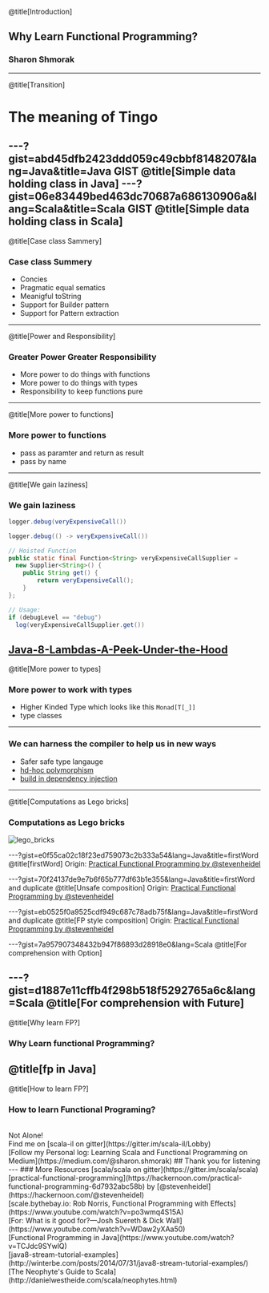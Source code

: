 @title[Introduction]
## Why Learn Functional Programming?

### Sharon Shmorak
---
@title[Transition]
# The meaning of Tingo
---?gist=abd45dfb2423ddd059c49cbbf8148207&lang=Java&title=Java GIST
@title[Simple data holding class in Java]
---?gist=06e83449bed463dc70687a686130906a&lang=Scala&title=Scala GIST
@title[Simple data holding class in Scala]
---
@title[Case class Sammery]
### Case class Summery
* Concies
* Pragmatic equal sematics 
* Meanigful toString
* Support for Builder pattern
* Support for Pattern extraction
---
@title[Power and Responsibility]
### Greater Power Greater Responsibility
* More power to do things with functions
* More power to do things with types 
* Responsibility to keep functions pure
---
@title[More power to functions]
### More power to functions 
* pass as paramter and return as result
* pass by name 
---
@title[We gain laziness]
### We gain laziness
```java
logger.debug(veryExpensiveCall())
```
```java
logger.debug(() -> veryExpensiveCall())
```
```java
// Hoisted Function
public static final Function<String> veryExpensiveCallSupplier = 
  new Supplier<String>() {
    public String get() {
        return veryExpensiveCall();
    }
}; 

// Usage:
if (debugLevel == "debug")
  log(veryExpensiveCallSupplier.get())
```
[Java-8-Lambdas-A-Peek-Under-the-Hood](https://www.infoq.com/articles/Java-8-Lambdas-A-Peek-Under-the-Hood)
---
@title[More power to types]
### More power to work with types
* Higher Kinded Type which looks like this ```Monad[T[_]]```
* type classes
---
### We can harness the compiler to help us in new ways
* Safer safe type langauge
* [hd-hoc polymorphism](https://www.youtube.com/watch?v=1e9tcymPl7w)
* [build in dependency injection](https://www.youtube.com/watch?v=ZasXwtTRkio)
---
@title[Computations as Lego bricks]
### Computations as Lego bricks
![lego_bricks](https://upload.wikimedia.org/wikipedia/commons/0/0f/2_duplo_lego_bricks.jpg)

---?gist=e0f55ca02c18f23ed759073c2b333a54&lang=Java&title=firstWord
@title[firstWord]
Origin: [Practical Functional Programming by @stevenheidel](https://hackernoon.com/practical-functional-programming-6d7932abc58b)

---?gist=70f24137de9e7b6f65b777df63b1e355&lang=Java&title=firstWord and duplicate
@title[Unsafe composition]
Origin: [Practical Functional Programming by @stevenheidel](https://hackernoon.com/practical-functional-programming-6d7932abc58b)

---?gist=eb0525f0a9525cdf949c687c78adb75f&lang=Java&title=firstWord and duplicate
@title[FP style composition]
Origin: [Practical Functional Programming by @stevenheidel](https://hackernoon.com/practical-functional-programming-6d7932abc58b)

---?gist=7a957907348432b947f86893d28918e0&lang=Scala
@title[For comprehension with Option]

---?gist=d1887e11cffb4f298b518f5292765a6c&lang=Scala
@title[For comprehension with Future]
---
@title[Why learn FP?]
### Why Learn functional Programming?
@title[fp in Java]
---
@title[How to learn FP?]
### How to learn Functional Programing?
<br>
Not Alone! 
<br>
Find me on [scala-il on gitter](https://gitter.im/scala-il/Lobby)
<br>
[Follow my Personal log: Learning Scala and Functional Programming on Medium](https://medium.com/@sharon.shmorak)
## Thank you for listening
---
### More Resources 
[scala/scala on gitter](https://gitter.im/scala/scala)
<br>
[practical-functional-programming](https://hackernoon.com/practical-functional-programming-6d7932abc58b) by [@stevenheidel](https://hackernoon.com/@stevenheidel)
<br>
[scale.bythebay.io: Rob Norris, Functional Programming with Effects](https://www.youtube.com/watch?v=po3wmq4S15A)
<br>
[For: What is it good for?—Josh Suereth & Dick Wall](https://www.youtube.com/watch?v=WDaw2yXAa50)
<br>
[Functional Programming in Java](https://www.youtube.com/watch?v=TCJdc9SYwlQ)
<br>
[java8-stream-tutorial-examples](http://winterbe.com/posts/2014/07/31/java8-stream-tutorial-examples/)
<br>
[The Neophyte's Guide to Scala](http://danielwestheide.com/scala/neophytes.html)
<br>

